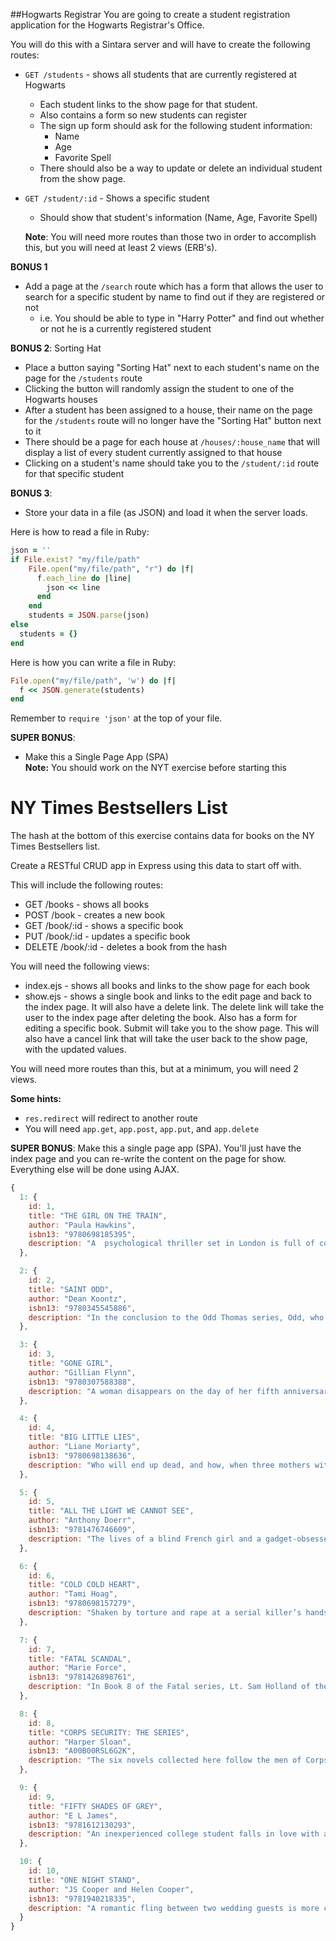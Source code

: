 ##Hogwarts Registrar
You are going to create a student registration application for the Hogwarts Registrar's Office.

You will do this with a Sintara server and will have to create the following routes:
- `GET /students` - shows all students that are currently registered at Hogwarts
  - Each student links to the show page for that student.
  - Also contains a form so new students can register
  - The sign up form should ask for the following student information:
    - Name
    - Age
    - Favorite Spell
  - There should also be a way to update or delete an individual student from the show page.
- `GET /student/:id` - Shows a specific student
  - Should show that student's information (Name, Age, Favorite Spell)

  **Note**: You will need more routes than those two in order to accomplish this, but you will need at least 2 views (ERB's).

**BONUS 1**
- Add a page at the `/search` route which has a form that allows the user to search for a specific student by name to find out if they are registered or not
  - i.e. You should be able to type in "Harry Potter" and find out whether or not he is a currently registered student

**BONUS 2**: Sorting Hat
- Place a button saying "Sorting Hat" next to each student's name on the page for the `/students` route
- Clicking the button will randomly assign the student to one of the Hogwarts houses
- After a student has been assigned to a house, their name on the page for the `/students` route will no longer have the "Sorting Hat" button next to it
- There should be a page for each house at `/houses/:house_name` that will display a list of every student currently assigned to that house
- Clicking on a student's name should take you to the `/student/:id` route for that specific student

**BONUS 3**:
  - Store your data in a file (as JSON) and load it when the server loads.

  Here is how to read a file in Ruby:
  ```ruby
  json = ''
  if File.exist? "my/file/path"
      File.open("my/file/path", "r") do |f|
        f.each_line do |line|
          json << line
        end
      end
      students = JSON.parse(json)
  else
    students = {}
  end
  ```
  Here is how you can write a file in Ruby:
  ```ruby
  File.open("my/file/path", 'w') do |f|
    f << JSON.generate(students)
  end
  ```

  Remember to `require 'json'` at the top of your file.

**SUPER BONUS**:
  - Make this a Single Page App (SPA)  
  **Note:** You should work on the NYT exercise before starting this

# NY Times Bestsellers List

The hash at the bottom of this exercise contains data for books on the NY Times Bestsellers list.

Create a RESTful CRUD app in Express using this data to start off with.

This will include the following routes:
  - GET /books - shows all books
  - POST /book - creates a new book
  - GET /book/:id - shows a specific book
  - PUT /book/:id - updates a specific book
  - DELETE /book/:id - deletes a book from the hash

You will need the following views:
  - index.ejs - shows all books and links to the show page for each book
  - show.ejs - shows a single book and links to the edit page and back to the index page.  It will also have a delete link.  The delete link will take the user to the index page after deleting the book.
  Also has a form for editing a specific book.  Submit will take you to the show page.  This will also have a cancel link that will take the user back to the show page, with the updated values.

You will need more routes than this, but at a minimum, you will need 2 views.

**Some hints:**
- `res.redirect` will redirect to another route
- You will need `app.get`, `app.post`, `app.put`, and `app.delete`

**SUPER BONUS**: Make this a single page app (SPA).  You'll just have the index page and you can re-write the content on the page for show. Everything else will be done using AJAX.

```js
{  
  1: {
    id: 1,
    title: "THE GIRL ON THE TRAIN",  
    author: "Paula Hawkins",
    isbn13: "9780698185395",
    description: "A  psychological thriller set in London is full of complications and betrayals."
  },

  2: {
    id: 2,
    title: "SAINT ODD",
    author: "Dean Koontz",
    isbn13: "9780345545886",
    description: "In the conclusion to the Odd Thomas series, Odd, who can communicate with the dead, returns home to small-town California to meet one last challenge."
  },

  3: {
    id: 3,
    title: "GONE GIRL",
    author: "Gillian Flynn",
    isbn13: "9780307588388",
    description: "A woman disappears on the day of her fifth anniversary; is her husband a killer?"
  },

  4: {
    id: 4,
    title: "BIG LITTLE LIES",
    author: "Liane Moriarty",
    isbn13: "9780698138636",
    description: "Who will end up dead, and how, when three mothers with children in the same school become friends?"
  },

  5: {
    id: 5,
    title: "ALL THE LIGHT WE CANNOT SEE",
    author: "Anthony Doerr",
    isbn13: "9781476746609",
    description: "The lives of a blind French girl and a gadget-obsessed German boy before and during World War II, when their paths eventually cross. "
  },

  6: {
    id: 6,
    title: "COLD COLD HEART",
    author: "Tami Hoag",
    isbn13: "9780698157279",
    description: "Shaken by torture and rape at a serial killer’s hands, a TV reporter returns to her hometown, where she investigates the disappearance of a high school friend many years earlier."
  },

  7: {
    id: 7,
    title: "FATAL SCANDAL",
    author: "Marie Force",
    isbn13: "9781426898761",
    description: "In Book 8 of the Fatal series, Lt. Sam Holland of the Metropolitan Police Department defends two colleagues from allegations of scandal."
  },

  8: {
    id: 8,
    title: "CORPS SECURITY: THE SERIES",
    author: "Harper Sloan",
    isbn13: "A00B00RSL6G2K",
    description: "The six novels collected here follow the men of Corps Security, brought together by the Marines, as they pursue love."
  },

  9: {
    id: 9,
    title: "FIFTY SHADES OF GREY",
    author: "E L James",
    isbn13: "9781612130293",
    description: "An inexperienced college student falls in love with a tortured man who has particular sexual tastes; the first book in a trilogy."
  },

  10: {
    id: 10,
    title: "ONE NIGHT STAND",
    author: "JS Cooper and Helen Cooper",
    isbn13: "9781940218335",
    description: "A romantic fling between two wedding guests is more complicated than they thought."
  }
}
```
